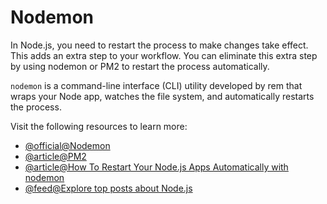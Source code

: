 # Nodemon

In Node.js, you need to restart the process to make changes take effect. This adds an extra step to your workflow. You can eliminate this extra step by using nodemon or PM2 to restart the process automatically.

`nodemon` is a command-line interface (CLI) utility developed by rem that wraps your Node app, watches the file system, and automatically restarts the process.

Visit the following resources to learn more:

- [@official@Nodemon](https://nodemon.io/)
- [@article@PM2](https://pm2.keymetrics.io/docs/usage/quick-start/)
- [@article@How To Restart Your Node.js Apps Automatically with nodemon](https://www.digitalocean.com/community/tutorials/workflow-nodemon)
- [@feed@Explore top posts about Node.js](https://app.daily.dev/tags/nodejs?ref=roadmapsh)

